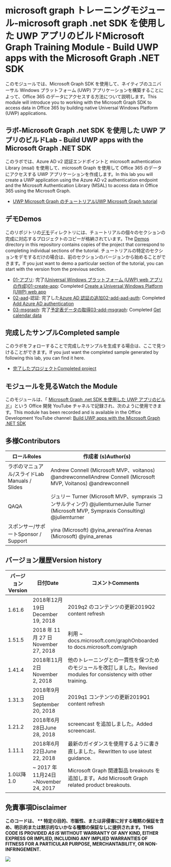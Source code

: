 # <a name="microsoft-graph-training-module---build-uwp-apps-with-the-microsoft-graph-net-sdk"></a><span data-ttu-id="1a06b-101">microsoft graph トレーニングモジュール-microsoft graph .net SDK を使用した UWP アプリのビルド</span><span class="sxs-lookup"><span data-stu-id="1a06b-101">Microsoft Graph Training Module - Build UWP apps with the Microsoft Graph .NET SDK</span></span>

<span data-ttu-id="1a06b-102">このモジュールでは、Microsoft Graph SDK を使用して、ネイティブのユニバーサル Windows プラットフォーム (UWP) アプリケーションを構築することによって、Office 365 のデータにアクセスする方法について説明します。</span><span class="sxs-lookup"><span data-stu-id="1a06b-102">This module will introduce you to working with the Microsoft Graph SDK to access data in Office 365 by building native Universal Windows Platform (UWP) applications.</span></span>

## <a name="lab---build-uwp-apps-with-the-microsoft-graph-net-sdk"></a><span data-ttu-id="1a06b-103">ラボ-Microsoft Graph .net SDK を使用した UWP アプリのビルド</span><span class="sxs-lookup"><span data-stu-id="1a06b-103">Lab - Build UWP apps with the Microsoft Graph .NET SDK</span></span>

<span data-ttu-id="1a06b-104">このラボでは、Azure AD v2 認証エンドポイントと microsoft authentication Library (msal) を使用して、microsoft Graph を使用して Office 365 のデータにアクセスする UWP アプリケーションを作成します。</span><span class="sxs-lookup"><span data-stu-id="1a06b-104">In this lab you will create a UWP application using the Azure AD v2 authentication endpoint and the Microsoft Authentication Library (MSAL) to access data in Office 365 using the Microsoft Graph.</span></span>

- [<span data-ttu-id="1a06b-105">UWP Microsoft Graph のチュートリアル</span><span class="sxs-lookup"><span data-stu-id="1a06b-105">UWP Microsoft Graph tutorial</span></span>](https://docs.microsoft.com/graph/training/uwp-tutorial)

## <a name="demos"></a><span data-ttu-id="1a06b-106">デモ</span><span class="sxs-lookup"><span data-stu-id="1a06b-106">Demos</span></span>

<span data-ttu-id="1a06b-107">このリポジトリの[デモ](./Demos)ディレクトリには、チュートリアルの個々のセクションの完成に対応するプロジェクトのコピーが格納されています。</span><span class="sxs-lookup"><span data-stu-id="1a06b-107">The [Demos](./Demos) directory in this repository contains copies of the project that correspond to completing individual sections of the tutorial.</span></span> <span data-ttu-id="1a06b-108">チュートリアルの特定のセクションをデモするだけの場合は、前のセクションのバージョンから始めることができます。</span><span class="sxs-lookup"><span data-stu-id="1a06b-108">If you just want to demo a particular section of the tutorial, you can start with the version from the previous section.</span></span>

- <span data-ttu-id="1a06b-109">[01-アプリ](Demos/01-create-app): 完了[(Universal Windows プラットフォーム (UWP) web アプリの作成)](https://docs.microsoft.com/graph/training/uwp-tutorial?tutorial-step=1)</span><span class="sxs-lookup"><span data-stu-id="1a06b-109">[01-create-app](Demos/01-create-app): Completed [Create a Universal Windows Platform (UWP) web app](https://docs.microsoft.com/graph/training/uwp-tutorial?tutorial-step=1)</span></span>
- <span data-ttu-id="1a06b-110">[02-aad](Demos/02-add-aad-auth)-認証: 完了した[Azure AD 認証の追加](https://docs.microsoft.com/graph/training/uwp-tutorial?tutorial-step=3)</span><span class="sxs-lookup"><span data-stu-id="1a06b-110">[02-add-aad-auth](Demos/02-add-aad-auth): Completed [Add Azure AD authentication](https://docs.microsoft.com/graph/training/uwp-tutorial?tutorial-step=3)</span></span>
- <span data-ttu-id="1a06b-111">[03-msgraph](Demos/03-add-msgraph): 完了[予定表データの取得](https://docs.microsoft.com/graph/training/uwp-tutorial?tutorial-step=4)</span><span class="sxs-lookup"><span data-stu-id="1a06b-111">[03-add-msgraph](Demos/03-add-msgraph): Completed [Get calendar data](https://docs.microsoft.com/graph/training/uwp-tutorial?tutorial-step=4)</span></span>

## <a name="completed-sample"></a><span data-ttu-id="1a06b-112">完成したサンプル</span><span class="sxs-lookup"><span data-stu-id="1a06b-112">Completed sample</span></span>

<span data-ttu-id="1a06b-113">このラボをフォローすることで完成したサンプルを生成する場合は、ここで見つけることができます。</span><span class="sxs-lookup"><span data-stu-id="1a06b-113">If you just want the completed sample generated by following this lab, you can find it here.</span></span>

- [<span data-ttu-id="1a06b-114">完了したプロジェクト</span><span class="sxs-lookup"><span data-stu-id="1a06b-114">Completed project</span></span>](Demos/03-add-msgraph)

## <a name="watch-the-module"></a><span data-ttu-id="1a06b-115">モジュールを見る</span><span class="sxs-lookup"><span data-stu-id="1a06b-115">Watch the Module</span></span>

<span data-ttu-id="1a06b-116">このモジュールは、「 [Microsoft Graph .net SDK を使用した UWP アプリのビルド](https://youtu.be/XNxBUmqcf6c)」という Office 開発 YouTube チャネルで記録され、次のように使用できます。</span><span class="sxs-lookup"><span data-stu-id="1a06b-116">This module has been recorded and is available in the Office Development YouTube channel: [Build UWP apps with the Microsoft Graph .NET SDK](https://youtu.be/XNxBUmqcf6c)</span></span>

## <a name="contributors"></a><span data-ttu-id="1a06b-117">多様</span><span class="sxs-lookup"><span data-stu-id="1a06b-117">Contributors</span></span>

|        <span data-ttu-id="1a06b-118">ロール</span><span class="sxs-lookup"><span data-stu-id="1a06b-118">Roles</span></span>         |                            <span data-ttu-id="1a06b-119">作成者 (s)</span><span class="sxs-lookup"><span data-stu-id="1a06b-119">Author(s)</span></span>                             |
| -------------------- | ---------------------------------------------------------------- |
| <span data-ttu-id="1a06b-120">ラボのマニュアル/スライド</span><span class="sxs-lookup"><span data-stu-id="1a06b-120">Lab Manuals / Slides</span></span> | <span data-ttu-id="1a06b-121">Andrew Connell (Microsoft MVP、voitanos) @andrewconnell</span><span class="sxs-lookup"><span data-stu-id="1a06b-121">Andrew Connell (Microsoft MVP, Voitanos) @andrewconnell</span></span>          |
| <span data-ttu-id="1a06b-122">QA</span><span class="sxs-lookup"><span data-stu-id="1a06b-122">QA</span></span>                   | <span data-ttu-id="1a06b-123">ジュリー Turner (Microsoft MVP、sympraxis コンサルティング) @juliemturner</span><span class="sxs-lookup"><span data-stu-id="1a06b-123">Julie Turner (Microsoft MVP, Sympraxis Consulting) @juliemturner</span></span> |
| <span data-ttu-id="1a06b-124">スポンサー/サポート</span><span class="sxs-lookup"><span data-stu-id="1a06b-124">Sponsor / Support</span></span>    | <span data-ttu-id="1a06b-125">yina (Microsoft) @yina_arenas</span><span class="sxs-lookup"><span data-stu-id="1a06b-125">Yina Arenas (Microsoft) @yina_arenas</span></span>                             |

## <a name="version-history"></a><span data-ttu-id="1a06b-126">バージョン履歴</span><span class="sxs-lookup"><span data-stu-id="1a06b-126">Version history</span></span>

| <span data-ttu-id="1a06b-127">バージョン</span><span class="sxs-lookup"><span data-stu-id="1a06b-127">Version</span></span> |        <span data-ttu-id="1a06b-128">日付</span><span class="sxs-lookup"><span data-stu-id="1a06b-128">Date</span></span>        |                       <span data-ttu-id="1a06b-129">コメント</span><span class="sxs-lookup"><span data-stu-id="1a06b-129">Comments</span></span>                       |
| ------- | ------------------ | ---------------------------------------------------- |
| <span data-ttu-id="1a06b-130">1.6</span><span class="sxs-lookup"><span data-stu-id="1a06b-130">1.6</span></span>     | <span data-ttu-id="1a06b-131">2018年12月19日</span><span class="sxs-lookup"><span data-stu-id="1a06b-131">December 19, 2018</span></span>  | <span data-ttu-id="1a06b-132">2019q2 のコンテンツの更新</span><span class="sxs-lookup"><span data-stu-id="1a06b-132">2019Q2 content refresh</span></span>                               |
| <span data-ttu-id="1a06b-133">1.5</span><span class="sxs-lookup"><span data-stu-id="1a06b-133">1.5</span></span>     | <span data-ttu-id="1a06b-134">2018 年 11 月 27 日</span><span class="sxs-lookup"><span data-stu-id="1a06b-134">November 27, 2018</span></span>  | <span data-ttu-id="1a06b-135">利用 ~ docs.microsoft.com/graph</span><span class="sxs-lookup"><span data-stu-id="1a06b-135">Onboarded to docs.microsoft.com/graph</span></span>                |
| <span data-ttu-id="1a06b-136">1.4</span><span class="sxs-lookup"><span data-stu-id="1a06b-136">1.4</span></span>     | <span data-ttu-id="1a06b-137">2018年11月2日</span><span class="sxs-lookup"><span data-stu-id="1a06b-137">November 2, 2018</span></span>   | <span data-ttu-id="1a06b-138">他のトレーニングとの一貫性を保つためのモジュールを改訂しました。</span><span class="sxs-lookup"><span data-stu-id="1a06b-138">Revised modules for consistency with other training.</span></span> |
| <span data-ttu-id="1a06b-139">1.3</span><span class="sxs-lookup"><span data-stu-id="1a06b-139">1.3</span></span>     | <span data-ttu-id="1a06b-140">2018年9月20日</span><span class="sxs-lookup"><span data-stu-id="1a06b-140">September 20, 2018</span></span> | <span data-ttu-id="1a06b-141">2019q1 コンテンツの更新</span><span class="sxs-lookup"><span data-stu-id="1a06b-141">2019Q1 content refresh</span></span>                               |
| <span data-ttu-id="1a06b-142">1.2</span><span class="sxs-lookup"><span data-stu-id="1a06b-142">1.2</span></span>     | <span data-ttu-id="1a06b-143">2018年6月28日</span><span class="sxs-lookup"><span data-stu-id="1a06b-143">June 28, 2018</span></span>      | <span data-ttu-id="1a06b-144">screencast を追加しました。</span><span class="sxs-lookup"><span data-stu-id="1a06b-144">Added screencast.</span></span>                                    |
| <span data-ttu-id="1a06b-145">1.1</span><span class="sxs-lookup"><span data-stu-id="1a06b-145">1.1</span></span>     | <span data-ttu-id="1a06b-146">2018年6月22日</span><span class="sxs-lookup"><span data-stu-id="1a06b-146">June 22, 2018</span></span>      | <span data-ttu-id="1a06b-147">最新のガイダンスを使用するように書き直しました。</span><span class="sxs-lookup"><span data-stu-id="1a06b-147">Rewritten to use latest guidance.</span></span>                    |
| <span data-ttu-id="1a06b-148">1.0以降</span><span class="sxs-lookup"><span data-stu-id="1a06b-148">1.0</span></span>     | <span data-ttu-id="1a06b-149">~ 2017 年11月24日</span><span class="sxs-lookup"><span data-stu-id="1a06b-149">~November 24, 2017</span></span> | <span data-ttu-id="1a06b-150">Microsoft Graph 関連製品 breakouts を追加します。</span><span class="sxs-lookup"><span data-stu-id="1a06b-150">Add Microsoft Graph related product breakouts.</span></span>       |

## <a name="disclaimer"></a><span data-ttu-id="1a06b-151">免責事項</span><span class="sxs-lookup"><span data-stu-id="1a06b-151">Disclaimer</span></span>

<span data-ttu-id="1a06b-152">**このコードは、 \*\* 特定の目的、市販性、または非侵害に対する暗黙の保証を含め、明示的または黙示的ないかなる種類の保証なしに提供されます。**</span><span class="sxs-lookup"><span data-stu-id="1a06b-152">**THIS CODE IS PROVIDED *AS IS* WITHOUT WARRANTY OF ANY KIND, EITHER EXPRESS OR IMPLIED, INCLUDING ANY IMPLIED WARRANTIES OF FITNESS FOR A PARTICULAR PURPOSE, MERCHANTABILITY, OR NON-INFRINGEMENT.**</span></span>

<!-- markdownlint-disable MD033 -->
<img src="https://telemetry.sharepointpnp.com/msgraph-training-uwp" />